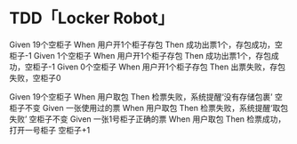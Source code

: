 # TDD「Locker Robot」
Given 19个空柜子 When 用户开1个柜子存包 Then 成功出票1个，存包成功，空柜子-1
Given 1个空柜子 When 用户开1个柜子存包 Then 成功出票1个，存包成功，空柜子-1
Given 0个空柜子 When 用户开1个柜子存包 Then 出票失败，存包失败，空柜子0

Given 19个空柜子 When 用户取包 Then 检票失败，系统提醒‘没有存储包裹’  空柜子不变
Given 一张使用过的票 When 用户取包 Then 检票失败，系统提醒‘取包失败’ 空柜子不变
Given 一张1号柜子正确的票 When 用户取包 Then 检票成功，打开一号柜子 空柜子+1
